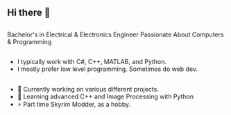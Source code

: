 ## Hi there 👋

## 
Bachelor's in Electrical & Electronics Engineer
Passionate About Computers & Programming

## 
* I typically work with C#, C++, MATLAB, and Python.
* I mostly prefer low level programming. Sometimes do web dev.

##
- 🔭 Currently working on various different projects.
- 🌱 Learning advanced C++ and Image Processing with Python
- ⚡ Part time Skyrim Modder, as a hobby.
